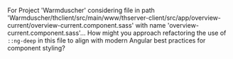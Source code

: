 For Project 'Warmduscher' considering file in path 'Warmduscher/thclient/src/main/www/thserver-client/src/app/overview-current/overview-current.component.sass' with name 'overview-current.component.sass'... How might you approach refactoring the use of `::ng-deep` in this file to align with modern Angular best practices for component styling?